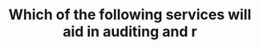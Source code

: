 ---
layout: answer
title: "Which of the following services will aid in auditing and r"
blurb: "CloudWatch monitors your resources, CloudTrail audits user account activity, and AWS Config allows you to assess, audit and evaluate the configurations of"
quid: 234
---